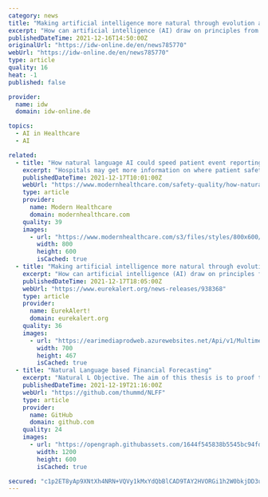 ```yaml
---
category: news
title: "Making artificial intelligence more natural through evolution and development"
excerpt: "How can artificial intelligence (AI) draw on principles from nature to solve complex problems? When it comes to recognizing patterns in large amounts of data, AI is faster and more capable than humans."
publishedDateTime: 2021-12-16T14:50:00Z
originalUrl: "https://idw-online.de/en/news785770"
webUrl: "https://idw-online.de/en/news785770"
type: article
quality: 16
heat: -1
published: false

provider:
  name: idw
  domain: idw-online.de

topics:
  - AI in Healthcare
  - AI

related:
  - title: "How natural language AI could speed patient event reporting"
    excerpt: "Hospitals may get more information on where patient safety lapses are occurring as an AI technology becomes more widely used."
    publishedDateTime: 2021-12-17T10:01:00Z
    webUrl: "https://www.modernhealthcare.com/safety-quality/how-natural-language-ai-could-speed-patient-event-reporting"
    type: article
    provider:
      name: Modern Healthcare
      domain: modernhealthcare.com
    quality: 39
    images:
      - url: "https://www.modernhealthcare.com/s3/files/styles/800x600/public/data-hospital_i_i.png"
        width: 800
        height: 600
        isCached: true
  - title: "Making artificial intelligence more natural through evolution and development"
    excerpt: "How can artificial intelligence (AI) draw on principles from nature to solve complex problems? When it comes to recognizing patterns in large amounts of data, AI is faster and more capable than humans."
    publishedDateTime: 2021-12-17T18:05:00Z
    webUrl: "https://www.eurekalert.org/news-releases/938368"
    type: article
    provider:
      name: EurekAlert!
      domain: eurekalert.org
    quality: 36
    images:
      - url: "https://earimediaprodweb.azurewebsites.net/Api/v1/Multimedia/8e7ada73-e68f-4873-9a78-c848821ec684/Rendition/low-res/Content/Public"
        width: 700
        height: 467
        isCached: true
  - title: "Natural Language based Financial Forecasting"
    excerpt: "Natural L Objective. The aim of this thesis is to proof the suitability of natural language based forecasting for price and volatility developme"
    publishedDateTime: 2021-12-19T21:16:00Z
    webUrl: "https://github.com/thummd/NLFF"
    type: article
    provider:
      name: GitHub
      domain: github.com
    quality: 24
    images:
      - url: "https://opengraph.githubassets.com/1644f545838b5545bc94fd87006b63a95a670e36885cdb9b3efa7170b7e1ef0e/thummd/NLFF"
        width: 1200
        height: 600
        isCached: true

secured: "c1p2ET8yAp9XNtXh4NRN+VQVy1kMxYdQbBlCAD9TAY2HVORGi1h2W0bkjDD3u1nxrgRGbfkQB+MRlxuWoURZRnhoS9n4idgTW/c2XQWZsOZVSDNQAkMz0fAjcxCIwuYlXzCy/X1qzfasSvyB/1Nveewvevt9vxi0rILxXesND1TvEa/YgMQmIfaNE9tJnOd9svmXOKVsw+CT8YCa00W73Gi7oZUGpSVJZbA1Be2EP+poIRfAS7GYxax5bgFuMbvPd4DW1n9X+E489MCsVNpFzcack6nXTxKS7n3VxvqREmfDmdTSEjlpw7uWlG1MhhbGCD0pX3ogZzVoMdvhv3vkZm9JV/7qwVNgEYkKAeOyjPU=;Jmt7siTfvNg0aA7dS4Acew=="
---
```


